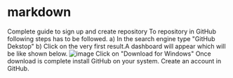 # markdown
Complete guide to sign up and create repository
To repository in GitHub following steps has to be followed.
a) In the search engine type "GitHub Dekstop"
b) Click on the very first result.A dashboard will appear which will be like shown below.
![image](https://user-images.githubusercontent.com/90443288/132849383-469955ac-4e44-4004-b674-a5299feb46a4.png)
Click on "Download for Windows"
Once download is complete install GitHub on your system.
Create an account in GitHub.
